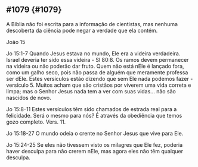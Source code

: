 ## #1079 {#1079}

A Bíblia não foi escrita para a informação de cientistas, mas nenhuma descoberta da ciência pode negar a verdade que ela contém.

João 15

Jo 15:1-7 Quando Jesus estava no mundo, Ele era a videira verdadeira. Israel deveria ter sido essa videira - Sl 80:8\. Os ramos devem permanecer na videira ou não poderão dar fruto. Quem não está nEle é lançado fora, como um galho seco, pois não passa de alguém que meramente professa ser dEle. Estes versículos estão dizendo que sem Ele nada podemos fazer - versículo 5\. Muitos acham que são cristãos por viverem uma vida correta e limpa; mas o Senhor Jesus nada tem a ver com suas vidas... não são nascidos de novo.

Jo 15:8-11 Estes versículos têm sido chamados de estrada real para a felicidade. Será o mesmo para nós? É através da obediência que temos gozo completo. Vers. 11.

Jo 15:18-27 O mundo odeia o crente no Senhor Jesus que vive para Ele.

Jo 15:24-25 Se eles não tivessem visto os milagres que Ele fez, poderia haver desculpa para não crerem nEle, mas agora eles não têm qualquer desculpa.
